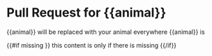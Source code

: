 # Pull Request for {{animal}}

{{animal}} will be replaced with your animal everywhere {{animal}} is

{{#if missing }}
    this content is only if there is missing
{{/if}}